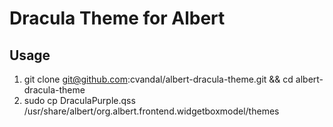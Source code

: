 # Dracula Theme for Albert

## Usage

1. git clone git@github.com:cvandal/albert-dracula-theme.git && cd albert-dracula-theme
2. sudo cp DraculaPurple.qss /usr/share/albert/org.albert.frontend.widgetboxmodel/themes
